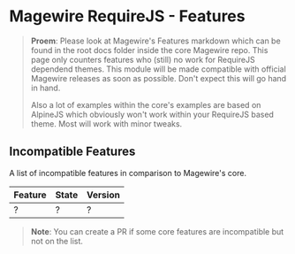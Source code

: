 # Magewire RequireJS - Features
> **Proem**: Please look at Magewire's Features markdown which can be found in the root docs folder inside the core Magewire repo.
> This page only counters features who (still) no work for RequireJS dependend themes. This module will be made
> compatible with official Magewire releases as soon as possible. Don't expect this will go hand in hand.
> 
> Also a lot of examples within the core's examples are based on AlpineJS which obviously won't work within your
> RequireJS based theme. Most will work with minor tweaks.

## Incompatible Features
A list of incompatible features in comparison to Magewire's core.

| Feature | State | Version |
| --------| ------|---------|
| ?       | ?     | ?       |

> **Note**: You can create a PR if some core features are incompatible but not on the list.
